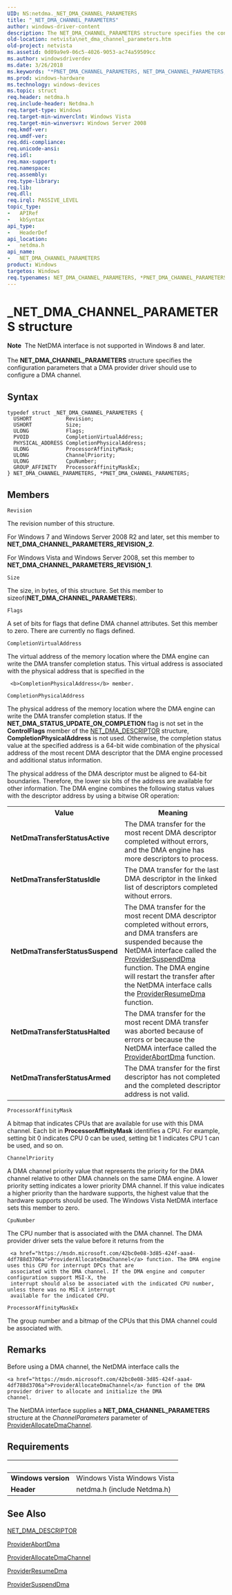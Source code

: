 ```yaml
---
UID: NS:netdma._NET_DMA_CHANNEL_PARAMETERS
title: "_NET_DMA_CHANNEL_PARAMETERS"
author: windows-driver-content
description: The NET_DMA_CHANNEL_PARAMETERS structure specifies the configuration parameters that a DMA provider driver should use to configure a DMA channel.
old-location: netvista\net_dma_channel_parameters.htm
old-project: netvista
ms.assetid: 0d09a9e9-06c5-4026-9053-ac74a59509cc
ms.author: windowsdriverdev
ms.date: 3/26/2018
ms.keywords: "*PNET_DMA_CHANNEL_PARAMETERS, NET_DMA_CHANNEL_PARAMETERS, NET_DMA_CHANNEL_PARAMETERS structure [Network Drivers Starting with Windows Vista], NetDmaTransferStatusActive, NetDmaTransferStatusArmed, NetDmaTransferStatusHalted, NetDmaTransferStatusIdle, NetDmaTransferStatusSuspend, PNET_DMA_CHANNEL_PARAMETERS, PNET_DMA_CHANNEL_PARAMETERS structure pointer [Network Drivers Starting with Windows Vista], _NET_DMA_CHANNEL_PARAMETERS, netdma/NET_DMA_CHANNEL_PARAMETERS, netdma/PNET_DMA_CHANNEL_PARAMETERS, netdma_ref_021ebc64-529e-4588-b5ff-83ed04aa9478.xml, netvista.net_dma_channel_parameters"
ms.prod: windows-hardware
ms.technology: windows-devices
ms.topic: struct
req.header: netdma.h
req.include-header: Netdma.h
req.target-type: Windows
req.target-min-winverclnt: Windows Vista
req.target-min-winversvr: Windows Server 2008
req.kmdf-ver: 
req.umdf-ver: 
req.ddi-compliance: 
req.unicode-ansi: 
req.idl: 
req.max-support: 
req.namespace: 
req.assembly: 
req.type-library: 
req.lib: 
req.dll: 
req.irql: PASSIVE_LEVEL
topic_type:
-	APIRef
-	kbSyntax
api_type:
-	HeaderDef
api_location:
-	netdma.h
api_name:
-	NET_DMA_CHANNEL_PARAMETERS
product: Windows
targetos: Windows
req.typenames: NET_DMA_CHANNEL_PARAMETERS, *PNET_DMA_CHANNEL_PARAMETERS
---
```


# _NET_DMA_CHANNEL_PARAMETERS structure
<div class="alert"><b>Note</b>  The NetDMA interface is not supported in Windows 8 and later.</div><div> </div>The <b>NET_DMA_CHANNEL_PARAMETERS</b> structure specifies the configuration parameters that a DMA provider
  driver should use to configure a DMA channel.

## Syntax
```
typedef struct _NET_DMA_CHANNEL_PARAMETERS {
  USHORT           Revision;
  USHORT           Size;
  ULONG            Flags;
  PVOID            CompletionVirtualAddress;
  PHYSICAL_ADDRESS CompletionPhysicalAddress;
  ULONG            ProcessorAffinityMask;
  ULONG            ChannelPriority;
  ULONG            CpuNumber;
  GROUP_AFFINITY   ProcessorAffinityMaskEx;
} NET_DMA_CHANNEL_PARAMETERS, *PNET_DMA_CHANNEL_PARAMETERS;
```

## Members


`Revision`

The revision number of this structure. 

For Windows 7 and Windows Server 2008 R2 and later, set this member to
     <b>NET_DMA_CHANNEL_PARAMETERS_REVISION_2</b>.

For Windows Vista and Windows Server 2008, set this member to
     <b>NET_DMA_CHANNEL_PARAMETERS_REVISION_1</b>.

`Size`

The size, in bytes, of this structure. Set this member to 
     sizeof(<b>NET_DMA_CHANNEL_PARAMETERS</b>).

`Flags`

A set of bits for flags that define DMA channel attributes. Set this member to zero. There are
     currently no flags defined.

`CompletionVirtualAddress`

The virtual address of the memory location where the DMA engine can write the DMA transfer
     completion status. This virtual address is associated with the physical address that is specified in the
     
     <b>CompletionPhysicalAddress</b> member.

`CompletionPhysicalAddress`

The physical address of the memory location where the DMA engine can write the DMA transfer
     completion status. If the <b>NET_DMA_STATUS_UPDATE_ON_COMPLETION</b> flag is not set in the 
     <b>ControlFlags</b> member of the 
     <a href="https://msdn.microsoft.com/library/windows/hardware/ff568734">NET_DMA_DESCRIPTOR</a> structure, 
     <b>CompletionPhysicalAddress</b> is not used. Otherwise, the completion status value at the specified
     address is a 64-bit wide combination of the physical address of the most recent DMA descriptor that the
     DMA engine processed and additional status information. 
     

The physical address of the DMA descriptor must be aligned to 64-bit boundaries. Therefore, the lower
     six bits of the address are available for other information. The DMA engine combines the following
     status values with the descriptor address by using a bitwise OR operation:

<table>
<tr>
<th>Value</th>
<th>Meaning</th>
</tr>
<tr>
<td width="40%"><a id="NetDmaTransferStatusActive"></a><a id="netdmatransferstatusactive"></a><a id="NETDMATRANSFERSTATUSACTIVE"></a><dl>
<dt><b><b>NetDmaTransferStatusActive</b></b></dt>
</dl>
</td>
<td width="60%">
The DMA transfer for the most recent DMA descriptor completed without errors, and the DMA engine
       has more descriptors to process.

</td>
</tr>
<tr>
<td width="40%"><a id="NetDmaTransferStatusIdle"></a><a id="netdmatransferstatusidle"></a><a id="NETDMATRANSFERSTATUSIDLE"></a><dl>
<dt><b><b>NetDmaTransferStatusIdle</b></b></dt>
</dl>
</td>
<td width="60%">
The DMA transfer for the last DMA descriptor in the linked list of descriptors completed without
       errors.

</td>
</tr>
<tr>
<td width="40%"><a id="NetDmaTransferStatusSuspend"></a><a id="netdmatransferstatussuspend"></a><a id="NETDMATRANSFERSTATUSSUSPEND"></a><dl>
<dt><b><b>NetDmaTransferStatusSuspend</b></b></dt>
</dl>
</td>
<td width="60%">
The DMA transfer for the most recent DMA descriptor completed without errors, and DMA transfers
       are suspended because the NetDMA interface called the 
       <a href="https://msdn.microsoft.com/b020b0c6-eb69-44d0-a374-b39eb2f536f1">ProviderSuspendDma</a> function. The DMA
       engine will restart the transfer after the NetDMA interface calls the 
       <a href="https://msdn.microsoft.com/06609603-eeed-4fb0-a878-87cad2e72b46">ProviderResumeDma</a> function.

</td>
</tr>
<tr>
<td width="40%"><a id="NetDmaTransferStatusHalted"></a><a id="netdmatransferstatushalted"></a><a id="NETDMATRANSFERSTATUSHALTED"></a><dl>
<dt><b><b>NetDmaTransferStatusHalted</b></b></dt>
</dl>
</td>
<td width="60%">
The DMA transfer for the most recent DMA transfer was aborted because of errors or because the
       NetDMA interface called the 
       <a href="https://msdn.microsoft.com/b9c23f36-0885-49fd-b92e-dac38d5f363f">ProviderAbortDma</a> function.

</td>
</tr>
<tr>
<td width="40%"><a id="NetDmaTransferStatusArmed"></a><a id="netdmatransferstatusarmed"></a><a id="NETDMATRANSFERSTATUSARMED"></a><dl>
<dt><b><b>NetDmaTransferStatusArmed</b></b></dt>
</dl>
</td>
<td width="60%">
The DMA transfer for the first descriptor has not completed and the completed descriptor address
       is not valid.

</td>
</tr>
</table>

`ProcessorAffinityMask`

A bitmap that indicates CPUs that are available for use with this DMA channel. Each bit in 
     <b>ProcessorAffinityMask</b> identifies a CPU. For example, setting bit 0 indicates CPU 0 can be used,
     setting bit 1 indicates CPU 1 can be used, and so on.

`ChannelPriority`

A DMA channel priority value that represents the priority for the DMA channel relative to other
     DMA channels on the same DMA engine. A lower priority setting indicates a lower priority DMA channel. If
     this value indicates a higher priority than the hardware supports, the highest value that the hardware
     supports should be used. The Windows Vista NetDMA interface sets this member to zero.

`CpuNumber`

The CPU number that is associated with the DMA channel. The DMA provider driver sets the value
     before it returns from the 
     
     <a href="https://msdn.microsoft.com/42bc0e08-3d85-424f-aaa4-4df788d3706a">ProviderAllocateDmaChannel</a> function. The DMA engine uses this CPU for interrupt DPCs that are
     associated with the DMA channel. If the DMA engine and computer configuration support MSI-X, the
     interrupt should also be associated with the indicated CPU number, unless there was no MSI-X interrupt
     available for the indicated CPU.

`ProcessorAffinityMaskEx`

The group number and a bitmap of the CPUs that this DMA channel could be associated with.

## Remarks
Before using a DMA channel, the NetDMA interface calls the 
    
    <a href="https://msdn.microsoft.com/42bc0e08-3d85-424f-aaa4-4df788d3706a">ProviderAllocateDmaChannel</a> function of the DMA provider driver to allocate and initialize the DMA
    channel.

The NetDMA interface supplies a <b>NET_DMA_CHANNEL_PARAMETERS</b> structure at the 
    <i>ChannelParameters</i> parameter of 
    <a href="https://msdn.microsoft.com/42bc0e08-3d85-424f-aaa4-4df788d3706a">ProviderAllocateDmaChannel</a>.

## Requirements
| &nbsp; | &nbsp; |
| ---- |:---- |
| **Windows version** | Windows Vista Windows Vista |
| **Header** | netdma.h (include Netdma.h) |

## See Also

<a href="https://msdn.microsoft.com/library/windows/hardware/ff568734">NET_DMA_DESCRIPTOR</a>



<a href="https://msdn.microsoft.com/b9c23f36-0885-49fd-b92e-dac38d5f363f">ProviderAbortDma</a>



<a href="https://msdn.microsoft.com/42bc0e08-3d85-424f-aaa4-4df788d3706a">ProviderAllocateDmaChannel</a>



<a href="https://msdn.microsoft.com/06609603-eeed-4fb0-a878-87cad2e72b46">ProviderResumeDma</a>



<a href="https://msdn.microsoft.com/b020b0c6-eb69-44d0-a374-b39eb2f536f1">ProviderSuspendDma</a>
